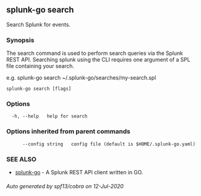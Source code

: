 ## splunk-go search

Search Splunk for events.

### Synopsis

The search command is used to perform search queries via the Splunk REST API. 
Searching splunk using the CLI requires one argument of a SPL file containing your search.

e.g. splunk-go search ~/.splunk-go/searches/my-search.spl



```
splunk-go search [flags]
```

### Options

```
  -h, --help   help for search
```

### Options inherited from parent commands

```
      --config string   config file (default is $HOME/.splunk-go.yaml)
```

### SEE ALSO

* [splunk-go](splunk-go.md)	 - A Splunk REST API client written in GO.

###### Auto generated by spf13/cobra on 12-Jul-2020
